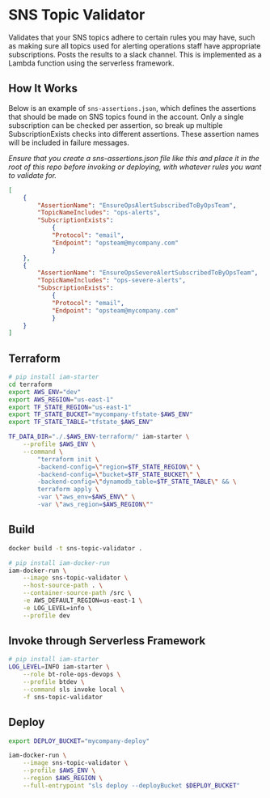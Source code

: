 # SNS Topic Validator

Validates that your SNS topics adhere to certain rules you may have, such as making sure all topics used for alerting operations staff have appropriate subscriptions.  Posts the results to a slack channel.  This is implemented as a Lambda function using the serverless framework.

## How It Works

Below is an example of `sns-assertions.json`, which defines the assertions that should be made on SNS topics found in the account. Only a single subscription can be checked per assertion, so break up multiple SubscriptionExists checks into different assertions. These assertion names will be included in failure messages.

*Ensure that you create a sns-assertions.json file like this and place it in the root of this repo before invoking or deploying, with whatever rules you want to validate for.*

```json
[
    {
        "AssertionName": "EnsureOpsAlertSubscribedToByOpsTeam",
        "TopicNameIncludes": "ops-alerts",
        "SubscriptionExists":
            {
            "Protocol": "email",
            "Endpoint": "opsteam@mycompany.com"
            }
    },
    {
        "AssertionName": "EnsureOpsSevereAlertSubscribedToByOpsTeam",
        "TopicNameIncludes": "ops-severe-alerts",
        "SubscriptionExists":
            {
            "Protocol": "email",
            "Endpoint": "opsteam@mycompany.com"
            }
    }
]
```

## Terraform

```bash
# pip install iam-starter
cd terraform
export AWS_ENV="dev"
export AWS_REGION="us-east-1"
export TF_STATE_REGION="us-east-1"
export TF_STATE_BUCKET="mycompany-tfstate-$AWS_ENV"
export TF_STATE_TABLE="tfstate_$AWS_ENV"

TF_DATA_DIR="./.$AWS_ENV-terraform/" iam-starter \
    --profile $AWS_ENV \
    --command \
        "terraform init \
        -backend-config=\"region=$TF_STATE_REGION\" \
        -backend-config=\"bucket=$TF_STATE_BUCKET\" \
        -backend-config=\"dynamodb_table=$TF_STATE_TABLE\" && \
        terraform apply \
        -var \"aws_env=$AWS_ENV\" \
        -var \"aws_region=$AWS_REGION\""
```

## Build

```bash
docker build -t sns-topic-validator .

# pip install iam-docker-run
iam-docker-run \
    --image sns-topic-validator \
    --host-source-path . \
    --container-source-path /src \
    -e AWS_DEFAULT_REGION=us-east-1 \
    -e LOG_LEVEL=info \
    --profile dev
```

## Invoke through Serverless Framework

```bash
# pip install iam-starter
LOG_LEVEL=INFO iam-starter \
    --role bt-role-ops-devops \
    --profile btdev \
    --command sls invoke local \
    -f sns-topic-validator
```

## Deploy

```bash
export DEPLOY_BUCKET="mycompany-deploy"

iam-docker-run \
    --image sns-topic-validator \
    --profile $AWS_ENV \
    --region $AWS_REGION \
    --full-entrypoint "sls deploy --deployBucket $DEPLOY_BUCKET"
```

